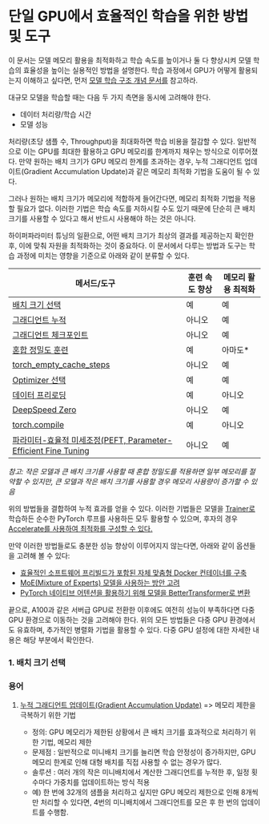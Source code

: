 # 단일 GPU에서 효율적인 학습을 위한 방법 및 도구 #

이 문서는 모델 메모리 활용을 최적화하고 학습 속도를 높이거나 둘 다 향상시켜 모델 학습의 효율성을 높이는 실용적인 방법을 설명한다. 학습 과정에서 GPU가 어떻게 활용되는지 이해하고 싶다면, 먼저 [모델 학습 구조 개념 문서를](https://huggingface.co/docs/transformers/v4.48.2/en/model_memory_anatomy) 참고하라.

대규모 모델을 학습할 때는 다음 두 가지 측면을 동시에 고려해야 한다.

- 데이터 처리량/학습 시간  
- 모델 성능  

처리량(초당 샘플 수, Throughput)을 최대화하면 학습 비용을 절감할 수 있다. 일반적으로 이는 GPU를 최대한 활용하고 GPU 메모리를 한계까지 채우는 방식으로 이루어졌다. 만약 원하는 배치 크기가 GPU 메모리 한계를 초과하는 경우, 누적 그래디언트 업데이트(Gradient Accumulation Update)과 같은 메모리 최적화 기법을 도움이 될 수 있다. 

그러나 원하는 배치 크기가 메모리에 적합하게 들어간다면, 메모리 최적화 기법을 적용할 필요가 없다. 이러한 기법은 학습 속도를 저하시킬 수도 있기 때문에 단순히 큰 배치 크기를 사용할 수 있다고 해서 반드시 사용해야 하는 것은 아니다. 

하이퍼파라미터 튜닝의 일환으로, 어떤 배치 크기가 최상의 결과를 제공하는지 확인한 후, 이에 맞춰 자원을 최적화하는 것이 중요하다. 이 문서에서 다루는 방법과 도구는 학습 과정에 미치는 영향을 기준으로 아래와 같이 분류할 수 있다.

| 메서드/도구 | 훈련 속도 향상 | 메모리 활용 최적화 |
|----------------|----------------|---------------------|
| [배치 크기 선택](https://github.com/synabreu/nvidia-note/edit/main/Huggingface-PS/perf_train_gpu_one.md#batch-size-choice) | 예             | 예              |
| [그래디언트 누적](https://huggingface.co/docs/transformers/v4.48.2/en/perf_train_gpu_one#gradient-accumulation) | 아니오         | 예                  |
| [그래디언트 체크포인트](https://huggingface.co/docs/transformers/v4.48.2/en/perf_train_gpu_one#gradient-checkpointing)  | 아니오   | 예   |
| [혼합 정밀도 훈련](https://huggingface.co/docs/transformers/v4.48.2/en/perf_train_gpu_one#mixed-precision-training)  | 예   | 아마도*   |
| [torch_empty_cache_steps](https://huggingface.co/docs/transformers/main/en/main_classes/trainer#transformers.TrainingArguments.torch_empty_cache_steps)  | 아니오   | 예   |
| [Optimizer 선택](https://huggingface.co/docs/transformers/v4.48.2/en/perf_train_gpu_one#optimizer-choice)  | 예  | 예   |
| [데이터 프리로딩](https://huggingface.co/docs/transformers/v4.48.2/en/perf_train_gpu_one#data-preloading)  | 예   | 아니오   |
| [DeepSpeed Zero](https://huggingface.co/docs/transformers/v4.48.2/en/perf_train_gpu_one#deepspeed-zero)  | 아니오   | 예   |
| [torch.compile](https://huggingface.co/docs/transformers/v4.48.2/en/perf_train_gpu_one#using-torchcompile)  | 예   | 아니오   |
| [파라미터-효율적 미세조정(PEFT, Parameter-Efficient Fine Tuning](https://huggingface.co/docs/transformers/v4.48.2/en/perf_train_gpu_one#using--peft)  | 아니오   | 예   |

*참고: 작은 모델과 큰 배치 크기를 사용할 때 혼합 정밀도를 적용하면 일부 메모리를 절약할 수 있지만, 큰 모델과 작은 배치 크기를 사용할 경우 메모리 사용량이 증가할 수 있음*

위의 방법들을 결합하여 누적 효과를 얻을 수 있다. 이러한 기법들은 모델을 [Trainer로](https://huggingface.co/docs/transformers/v4.48.2/en/main_classes/trainer#transformers.Trainer) 학습하든 순수한 PyTorch 루프를 사용하든 모두 활용할 수 있으며, 후자의 경우 [Accelerate를 사용하여 최적화를 구성할 수 있다.](https://huggingface.co/docs/transformers/v4.48.2/en/perf_train_gpu_one#using--accelerate)  

만약 이러한 방법들로도 충분한 성능 향상이 이루어지지 않는다면, 아래와 같이 옵션들을 고려해 볼 수 있다:  

- [효율적인 소프트웨어 프리빌드가 포함된 자체 맞춤형 Docker 컨테이너를 구축](https://huggingface.co/docs/transformers/v4.48.2/en/perf_train_gpu_one#efficient-software-prebuilds)  
- [MoE(Mixture of Experts) 모델을 사용하는 방안 고려](https://huggingface.co/docs/transformers/v4.48.2/en/perf_train_gpu_one#mixture-of-experts)  
- [PyTorch 네이티브 어텐션을 활용하기 위해 모델을 BetterTransformer로 변환](https://huggingface.co/docs/transformers/v4.48.2/en/perf_train_gpu_one#using-pytorch-native-attention-and-flash-attention)  

끝으로, A100과 같은 서버급 GPU로 전환한 이후에도 여전히 성능이 부족하다면 다중 GPU 환경으로 이동하는 것을 고려해야 한다. 위의 모든 방법들은 다중 GPU 환경에서도 유효하며, 추가적인 병렬화 기법을 활용할 수 있다. 다중 GPU 설정에 대한 자세한 내용은 해당 부분에서 확인한다. 

### 1. 배치 크기 선택 ###


### 용어 ###

1. [누적 그래디언트 업데이트(Gradient Accumulation Update)]() => 메모리 제한을 극복하기 위한 기법

   * 정의: GPU 메모리가 제한된 상황에서 큰 배치 크기를 효과적으로 처리하기 위한 기법, 메모리 제한 
   * 문제점 : 일반적으로 미니배치 크기를 늘리면 학습 안정성이 증가하지만, GPU 메모리 한계로 인해 대형 배치를 직접 사용할 수 없는 경우가 많다. 
   * 솔루션 : 여러 개의 작은 미니배치에서 계산한 그래디언트를 누적한 후, 일정 횟수마다 가중치를 업데이트하는 방식 적용
   * 예) 한 번에 32개의 샘플을 처리하고 싶지만 GPU 메모리 제한으로 인해 8개씩만 처리할 수 있다면, 4번의 미니배치에서 그래디언트를 모은 후 한 번의 업데이트를 수행함.
     
